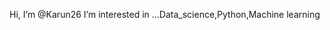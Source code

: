 Hi, I’m @Karun26
I’m interested in ...Data_science,Python,Machine learning

<!---
Karun26/Karun26 is a ✨ special ✨ repository because its `README.md` (this file) appears on your GitHub profile.
You can click the Preview link to take a look at your changes.
--->
